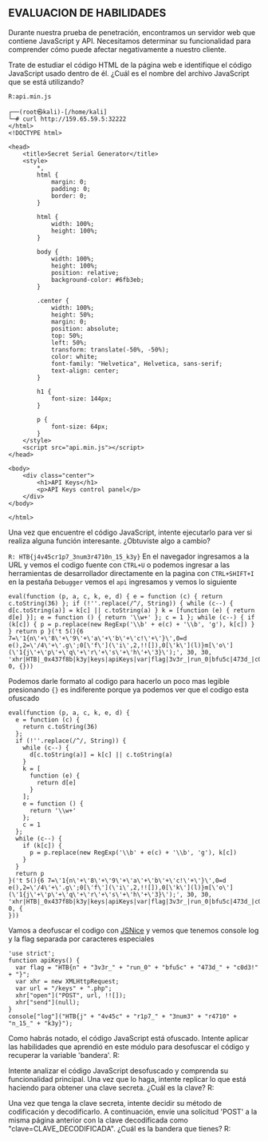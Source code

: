 ## **EVALUACION DE HABILIDADES**

Durante nuestra prueba de penetración, encontramos un servidor web que contiene JavaScript y API. Necesitamos determinar su funcionalidad para comprender cómo puede afectar negativamente a nuestro cliente.

Trate de estudiar el código HTML de la página web e identifique el código JavaScript usado dentro de él. ¿Cuál es el nombre del archivo JavaScript que se está utilizando?

`R:api.min.js`
~~~
┌──(root㉿kali)-[/home/kali]
└─# curl http://159.65.59.5:32222
</html>
<!DOCTYPE html>

<head>
    <title>Secret Serial Generator</title>
    <style>
        *,
        html {
            margin: 0;
            padding: 0;
            border: 0;
        }

        html {
            width: 100%;
            height: 100%;
        }

        body {
            width: 100%;
            height: 100%;
            position: relative;
            background-color: #6fb3eb;
        }

        .center {
            width: 100%;
            height: 50%;
            margin: 0;
            position: absolute;
            top: 50%;
            left: 50%;
            transform: translate(-50%, -50%);
            color: white;
            font-family: "Helvetica", Helvetica, sans-serif;
            text-align: center;
        }

        h1 {
            font-size: 144px;
        }

        p {
            font-size: 64px;
        }
    </style>
    <script src="api.min.js"></script>
</head>

<body>
    <div class="center">
        <h1>API Keys</h1>
        <p>API Keys control panel</p>
    </div>
</body>

</html>
~~~

Una vez que encuentre el código JavaScript, intente ejecutarlo para ver si realiza alguna función interesante. ¿Obtuviste algo a cambio?

`R: HTB{j4v45cr1p7_3num3r4710n_15_k3y}`
En el navegador ingresamos a la URL y vemos el codigo fuente con `CTRL+U` o podemos ingresar a las herramientas de desarrollador directamente en la pagina con `CTRL+SHIFT+I` en la pestaña `Debugger` vemos el `api` ingresamos y vemos lo siguiente
~~~
eval(function (p, a, c, k, e, d) { e = function (c) { return c.toString(36) }; if (!''.replace(/^/, String)) { while (c--) { d[c.toString(a)] = k[c] || c.toString(a) } k = [function (e) { return d[e] }]; e = function () { return '\\w+' }; c = 1 }; while (c--) { if (k[c]) { p = p.replace(new RegExp('\\b' + e(c) + '\\b', 'g'), k[c]) } } return p }('t 5(){6 7=\'1{n\'+\'8\'+\'9\'+\'a\'+\'b\'+\'c!\'+\'}\',0=d e(),2=\'/4\'+\'.g\';0[\'f\'](\'i\',2,!![]),0[\'k\'](l)}m[\'o\'](\'1{j\'+\'p\'+\'q\'+\'r\'+\'s\'+\'h\'+\'3}\');', 30, 30, 'xhr|HTB|_0x437f8b|k3y|keys|apiKeys|var|flag|3v3r_|run_0|bfu5c|473d_|c0d3|new|XMLHttpRequest|open|php|n_15_|POST||send|null|console||log|4v45c|r1p7_|3num3|r4710|function'.split('|'), 0, {}))
~~~

Podemos darle formato al codigo para hacerlo un poco mas legible presionando `{}` es indiferente porque ya podemos ver que el codigo esta ofuscado
~~~
eval(function (p, a, c, k, e, d) {
  e = function (c) {
    return c.toString(36)
  };
  if (!''.replace(/^/, String)) {
    while (c--) {
      d[c.toString(a)] = k[c] || c.toString(a)
    }
    k = [
      function (e) {
        return d[e]
      }
    ];
    e = function () {
      return '\\w+'
    };
    c = 1
  };
  while (c--) {
    if (k[c]) {
      p = p.replace(new RegExp('\\b' + e(c) + '\\b', 'g'), k[c])
    }
  }
  return p
}('t 5(){6 7=\'1{n\'+\'8\'+\'9\'+\'a\'+\'b\'+\'c!\'+\'}\',0=d e(),2=\'/4\'+\'.g\';0[\'f\'](\'i\',2,!![]),0[\'k\'](l)}m[\'o\'](\'1{j\'+\'p\'+\'q\'+\'r\'+\'s\'+\'h\'+\'3}\');', 30, 30, 'xhr|HTB|_0x437f8b|k3y|keys|apiKeys|var|flag|3v3r_|run_0|bfu5c|473d_|c0d3|new|XMLHttpRequest|open|php|n_15_|POST||send|null|console||log|4v45c|r1p7_|3num3|r4710|function'.split('|'), 0, {
}))
~~~

Vamos a deofuscar el codigo con [JSNice](http://www.jsnice.org/) y vemos que tenemos console log y la flag separada por caracteres especiales
~~~
'use strict';
function apiKeys() {
  var flag = "HTB{n" + "3v3r_" + "run_0" + "bfu5c" + "473d_" + "c0d3!" + "}";
  var xhr = new XMLHttpRequest;
  var url = "/keys" + ".php";
  xhr["open"]("POST", url, !![]);
  xhr["send"](null);
}
console["log"]("HTB{j" + "4v45c" + "r1p7_" + "3num3" + "r4710" + "n_15_" + "k3y}");
~~~

Como habrás notado, el código JavaScript está ofuscado. Intente aplicar las habilidades que aprendió en este módulo para desofuscar el código y recuperar la variable 'bandera'.
R:

Intente analizar el código JavaScript desofuscado y comprenda su funcionalidad principal. Una vez que lo haga, intente replicar lo que está haciendo para obtener una clave secreta. ¿Cuál es la clave?
R:

Una vez que tenga la clave secreta, intente decidir su método de codificación y decodificarlo. A continuación, envíe una solicitud 'POST' a la misma página anterior con la clave decodificada como "clave=CLAVE_DECODIFICADA". ¿Cuál es la bandera que tienes?
R: